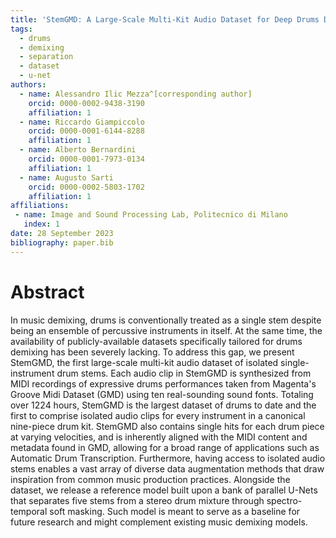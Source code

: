 ```yaml
---
title: 'StemGMD: A Large-Scale Multi-Kit Audio Dataset for Deep Drums Demixing'
tags:
  - drums
  - demixing
  - separation
  - dataset
  - u-net
authors:
  - name: Alessandro Ilic Mezza^[corresponding author]
    orcid: 0000-0002-9438-3190
    affiliation: 1
  - name: Riccardo Giampiccolo
    orcid: 0000-0001-6144-8288
    affiliation: 1
  - name: Alberto Bernardini
    orcid: 0000-0001-7973-0134
    affiliation: 1
  - name: Augusto Sarti
    orcid: 0000-0002-5803-1702
    affiliation: 1
affiliations:
 - name: Image and Sound Processing Lab, Politecnico di Milano 
   index: 1
date: 28 September 2023
bibliography: paper.bib
---
```


# Abstract

In music demixing, drums is conventionally treated as a single stem despite being an ensemble of percussive 
instruments in itself. At the same time, the availability of publicly-available datasets specifically 
tailored for drums demixing has been severely lacking. To address this gap, we present StemGMD, the first large-scale 
multi-kit audio dataset of isolated single-instrument drum stems. Each audio clip in StemGMD is synthesized from MIDI 
recordings of expressive drums performances taken from Magenta's Groove Midi Dataset (GMD) using ten real-sounding sound 
fonts. Totaling over 1224 hours, StemGMD is the largest dataset of drums to date and the first to comprise isolated 
audio clips for every instrument in a canonical nine-piece drum kit. StemGMD also contains single hits for each drum 
piece at varying velocities, and is inherently aligned with the MIDI content and metadata found in GMD, allowing for a 
broad range of applications such as Automatic Drum Transcription. Furthermore, having access to isolated audio stems 
enables a vast array of diverse data augmentation methods that draw inspiration from common music production practices. 
Alongside the dataset, we release a reference model built upon a bank of parallel U-Nets that separates five stems from
a stereo drum mixture through spectro-temporal soft masking. Such model is meant to serve as a baseline for future 
research and might complement existing music demixing models.
